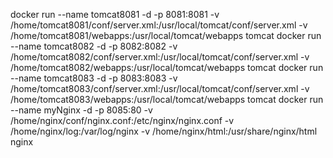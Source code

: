 docker run --name tomcat8081 -d -p 8081:8081 -v /home/tomcat8081/conf/server.xml:/usr/local/tomcat/conf/server.xml -v /home/tomcat8081/webapps:/usr/local/tomcat/webapps tomcat
docker run --name tomcat8082 -d -p 8082:8082 -v /home/tomcat8082/conf/server.xml:/usr/local/tomcat/conf/server.xml -v /home/tomcat8082/webapps:/usr/local/tomcat/webapps tomcat
docker run --name tomcat8083 -d -p 8083:8083 -v /home/tomcat8083/conf/server.xml:/usr/local/tomcat/conf/server.xml -v /home/tomcat8083/webapps:/usr/local/tomcat/webapps tomcat
docker run --name myNginx -d -p 8085:80 -v /home/nginx/conf/nginx.conf:/etc/nginx/nginx.conf -v /home/nginx/log:/var/log/nginx -v /home/nginx/html:/usr/share/nginx/html nginx